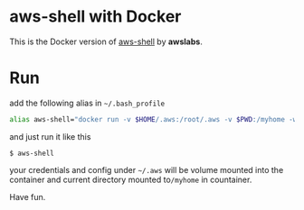 # aws-shell with Docker

This is the Docker version of [aws-shell](https://github.com/awslabs/aws-shell) by **awslabs**.

# Run

add the following alias in `~/.bash_profile` 
```bash
alias aws-shell="docker run -v $HOME/.aws:/root/.aws -v $PWD:/myhome -w /myhome -ti charlesjosiah/aws-shell"
```

and just run it like this

```
$ aws-shell
```

your credentials and config under `~/.aws` will be volume mounted into the container and current directory mounted to`/myhome` in countainer.



Have fun.

